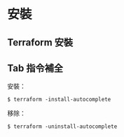# 安裝

## Terraform 安裝



## Tab 指令補全

安裝：

```
$ terraform -install-autocomplete
```

移除：

```
$ terraform -uninstall-autocomplete
```
